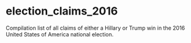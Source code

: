 # election_claims_2016

Compilation list of all claims of either a Hillary or Trump win in the 2016 United States of America national election.
